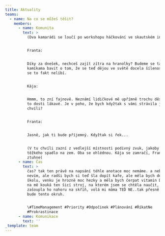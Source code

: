 ```yaml
---
title: Aktuality
teams:
  - name: Na co se můžeš těšit?
    members:
      - name: Komunita
        text: >
          (Dva kamarádi se loučí po workshopu háčkování ve skautském institutu.)


          Franta:


          Díky za dnešek, nechceš zajít zítra na hranolky? Budeme se tam s
          kamíkama bavit o tom, že se teď dějou ve světě docela šílenosti a nám
          se to fakt nelíbí.


          Kája:


          Hmmm, to zní fajnově. Neznámí lidičkové mě upřímně trochu děsí, ale je
          to dosti lákavé. Je v poho, že bych kdyžtak s vámi strávila jen
          chvíli?


          Franta:


          Jasně, jak ti bude příjemný. Kdyžtak si řek...


          (V tu chvíli zazní z vedlejší místnosti podivný zvuk, jakoby něco
          těžkého spadlo na zem. Oba se ohlédnou. Kája se zamračí, Franta
          ztuhne(
      - name: Čas
        text: >
          čas? tak ten právě na napsání téhle anotace moc nemáme. a nebo jo? já
          nevím, ale radši bych si teď šla dopít kafe, ale měla bych dělat
          školu, venku je hrozně moc hezky a měla bych čerpat vitamin D a pořád
          na mě kouká ten šicí stroj, na kterém jsem se chtěla naučit, ale
          zašoupla ho nahoru na skříň, volá mi máma TEĎ NE..tak přesně o tom
          bude tento okruh.


          \#TimeManagement #Priority #Odpočinek #Plánování #ŘíkatNe
          #Prokrastinace
      - name: Komunikace
        text: ''
_template: team
---
```


